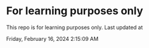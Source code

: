 # For learning purposes only
This repo is for learning purposes only.
Last updated at

Friday, February 16, 2024 2:15:09 AM

